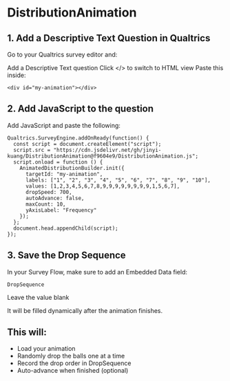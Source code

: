 # DistributionAnimation
## 1. Add a Descriptive Text Question in Qualtrics

Go to your Qualtrics survey editor and:

Add a Descriptive Text question
Click </> to switch to HTML view
Paste this inside:

```<div id="my-animation"></div>```

## 2. Add JavaScript to the question

Add JavaScript and paste the following:

```
Qualtrics.SurveyEngine.addOnReady(function() {
  const script = document.createElement("script");
  script.src = "https://cdn.jsdelivr.net/gh/jinyi-kuang/DistributionAnimation@f9604e9/DistributionAnimation.js";
  script.onload = function () {
    AnimatedDistributionBuilder.init({
      targetId: "my-animation",
      labels: ["1", "2", "3", "4", "5", "6", "7", "8", "9", "10"],
      values: [1,2,3,4,5,6,7,8,9,9,9,9,9,9,9,9,1,5,6,7],
      dropSpeed: 700,
      autoAdvance: false,
      maxCount: 10,
      yAxisLabel: "Frequency"
    });
  };
  document.head.appendChild(script);
});
```

## 3.  Save the Drop Sequence

In your Survey Flow, make sure to add an Embedded Data field:

```DropSequence```

Leave the value blank

It will be filled dynamically after the animation finishes.



## This will:

- Load your animation
- Randomly drop the balls one at a time
- Record the drop order in DropSequence
- Auto-advance when finished (optional)
